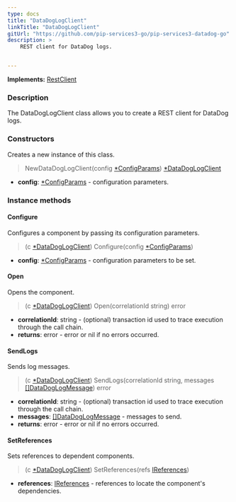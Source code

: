```yaml
---
type: docs
title: "DataDogLogClient"
linkTitle: "DataDogLogClient"
gitUrl: "https://github.com/pip-services3-go/pip-services3-datadog-go"
description: >
    REST client for DataDog logs.


---
```


**Implements:** [RestClient](../../../rpc/clients/rest_client)

### Description

The DataDogLogClient class allows you to create a REST client for DataDog logs. 



### Constructors

Creates a new instance of this class.

> NewDataDogLogClient(config [*ConfigParams](../../../commons/config/config_params)) [*DataDogLogClient]()

- **config**: [*ConfigParams](../../../commons/config/config_params) - configuration parameters.


### Instance methods

#### Configure
Configures a component by passing its configuration parameters.

> (c [*DataDogLogClient]()) Configure(config [*ConfigParams](../../../commons/config/config_params))

- **config**: [*ConfigParams](../../../commons/config/config_params) - configuration parameters to be set.

#### Open
Opens the component.

> (c [*DataDogLogClient]()) Open(correlationId string) error

- **correlationId**: string - (optional) transaction id used to trace execution through the call chain.
- **returns**: error - error or nil if no errors occurred.

#### SendLogs
Sends log messages.

> (c [*DataDogLogClient]()) SendLogs(correlationId string, messages [[]DataDogLogMessage](../datadog_log_message)) error

- **correlationId**: string - (optional) transaction id used to trace execution through the call chain.
- **messages**: [[]DataDogLogMessage](../datadog_log_message) - messages to send.
- **returns**: error - error or nil if no errors occurred.

#### SetReferences
Sets references to dependent components.

> (c [*DataDogLogClient]()) SetReferences(refs [IReferences](../../../commons/refer/ireferences))

- **references**: [IReferences](../../../commons/refer/ireferences) - references to locate the component's dependencies.
